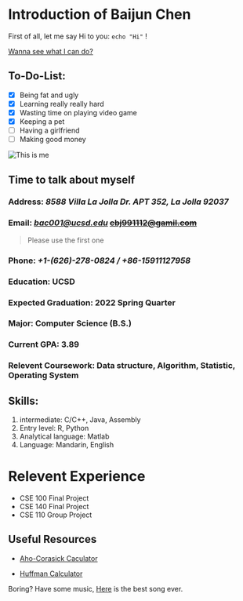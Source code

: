 # **Introduction of Baijun Chen**

First of all, let me say Hi to you: `echo "Hi"` !

[Wanna see what I can do?](#skills)

## **To-Do-List:**
- [x] Being fat and ugly
- [x] Learning really really hard
- [x] Wasting time on playing video game
- [x] Keeping a pet
- [ ] Having a girlfriend
- [ ] Making good money

![This is me](CSE110-Lab-Week-1/photo.jpg)

## **Time to talk about myself**
### **Address:** *8588 Villa La Jolla Dr. APT 352, La Jolla 92037*
### **Email:** *bac001@ucsd.edu* ~~cbj991112@gamil.com~~
> Please use the first one
### **Phone:** *+1-(626)-278-0824 / +86-15911127958*
### **Education:** UCSD
### **Expected Graduation:** 2022 Spring Quarter
### **Major:** Computer Science (B.S.)
### **Current GPA:** 3.89
### **Relevent Coursework:** Data structure, Algorithm, Statistic, Operating System

## **Skills:**
1. intermediate: C/C++, Java, Assembly 
2. Entry level: R, Python
3. Analytical language: Matlab
4. Language: Mandarin, English

# **Relevent Experience**
- CSE 100 Final Project
- CSE 140 Final Project
- CSE 110 Group Project

## Useful Resources
- [Aho-Corasick Caculator](https://brunorb.com/aho-corasick/)

- [Huffman Calculator](https://planetcalc.com/2481/)



Boring? Have some music, [Here](https://www.youtube.com/watch?v=dQw4w9WgXcQ) is the best song ever.
